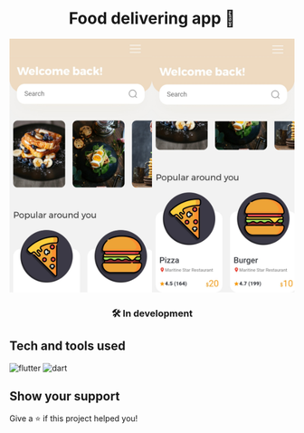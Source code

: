 <h1 align="center">Food delivering app 🍔</h1>

<img align="left" src="/assets/images/screen_1.jpg" width="50%" />
<img src="/assets/images/screen_2.jpg" width="50%" />

<h3 align="center">🛠️ In development</h3>


## Tech and tools used
<p align="left">
<img src="https://www.vectorlogo.zone/logos/flutterio/flutterio-icon.svg" alt="flutter" width="40" height="40"/>
<img src="https://www.vectorlogo.zone/logos/dartlang/dartlang-icon.svg" alt="dart" width="40" height="40"/>
</p>


## Show your support

Give a ⭐️ if this project helped you!
